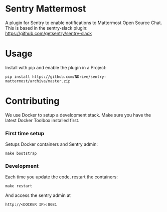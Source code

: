 # Sentry Mattermost
A plugin for Sentry to enable notifications to Mattermost Open Source Chat.
This is based in the sentry-slack plugin: https://github.com/getsentry/sentry-slack

# Usage
Install with pip and enable the plugin in a Project:

    pip install https://github.com/NDrive/sentry-mattermost/archive/master.zip

# Contributing
We use Docker to setup a development stack. Make sure you have the latest
Docker Toolbox installed first.

### First time setup
Setups Docker containers and Sentry admin:

    make bootstrap

### Development
Each time you update the code, restart the containers:

    make restart

And access the sentry admin at

    http://<DOCKER IP>:8081
